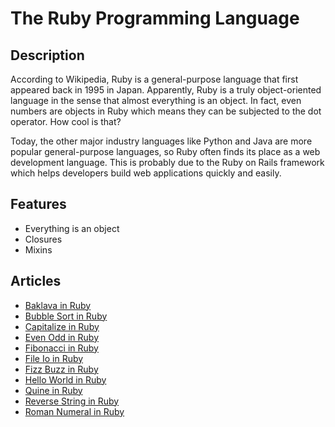 # The Ruby Programming Language

## Description

According to Wikipedia, Ruby is a general-purpose language that first appeared back in 1995 in Japan. 
Apparently, Ruby is a truly object-oriented language in the sense that almost everything is an object. 
In fact, even numbers are objects in Ruby which means they can be subjected to the dot operator. How cool is that?

Today, the other major industry languages like Python and Java are more popular general-purpose languages, 
so Ruby often finds its place as a web development language. This is probably due to the Ruby on Rails 
framework which helps developers build web applications quickly and easily.
  
## Features
  
- Everything is an object
- Closures
- Mixins


## Articles

- [Baklava in Ruby](https://sampleprograms.io/projects/baklava/ruby)
- [Bubble Sort in Ruby](https://sampleprograms.io/projects/bubble-sort/ruby)
- [Capitalize in Ruby](https://sampleprograms.io/projects/capitalize/ruby)
- [Even Odd in Ruby](https://sampleprograms.io/projects/even-odd/ruby)
- [Fibonacci in Ruby](https://sampleprograms.io/projects/fibonacci/ruby)
- [File Io in Ruby](https://sampleprograms.io/projects/file-io/ruby)
- [Fizz Buzz in Ruby](https://sampleprograms.io/projects/fizz-buzz/ruby)
- [Hello World in Ruby](https://sampleprograms.io/projects/hello-world/ruby)
- [Quine in Ruby](https://sampleprograms.io/projects/quine/ruby)
- [Reverse String in Ruby](https://sampleprograms.io/projects/reverse-string/ruby)
- [Roman Numeral in Ruby](https://sampleprograms.io/projects/roman-numeral/ruby)